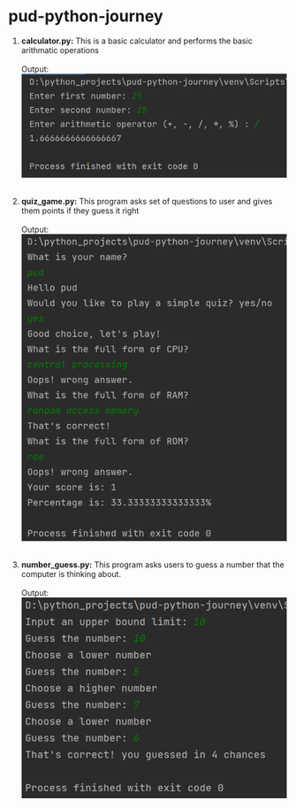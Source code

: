 # pud-python-journey

1. **calculator.py:**
This is a basic calculator and performs the basic arithmatic operations
</br></br>
Output:</br>
![img.png](../Programs/ouput_images/project-calulator.png)
</br></br>

2. **quiz_game.py:**
This program asks set of questions to user and gives them points if they guess it right
</br></br>
Output:</br>
![img.png](../Programs/ouput_images/quiz_game.png)
</br></br>

3. **number_guess.py:**
This program asks users to guess a number that the computer is thinking about.
</br></br>
Output:</br>
![img.png](../Programs/ouput_images/number_guess.png)
</br></br>